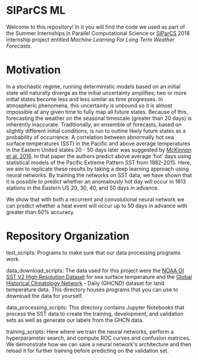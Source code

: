 # SIParCS ML

Welcome to this repository! In it you will find the code we used as part of the Summer Internships in Parallel Computational Science or [SIParCS](https://www2.cisl.ucar.edu/siparcs) 2018 internship project entitled *Machine Learning For Long Term Weather Forecasts*.

# Motivation

In a stochastic regime, running deterministic models based on an initial state will naturally diverge as the initial uncertainty amplifies; two or more initial states become less and less similar as time progresses. In atmospheric phenomena, this uncertainty is unbound so it is almost impossible at any given time to fully map all future states. Because of this, forecasting the weather on the seasonal timescale (greater than 20 days) is inherently inaccurate. Traditionally, an ensemble of forecasts, based on slightly different initial conditions, is run to outline likely future states as a probability of occurrence. A correlation between abnormally hot sea surface temperatures (SST) in the Pacific and above average temperatures in the Eastern United states 20 - 50 days later was suggested by [McKinnon et al. 2016](https://www.nature.com/articles/ngeo2687). In that paper the authors predict above average ‘hot’ days using statistical models of the Pacific Extreme Pattern SST from 1982-2015. Here, we aim to replicate these results by taking a deep learning approach using neural networks. By training the networks on SST data, we have shown that it
is possible to predict whether an anomalously hot day will occur in 1613 stations in the Eastern US 20, 30, 40, and 50 days in advance.

We show that with both a recurrent and convolutional neural network we can predict whether a heat event will occur up to 50 days in advance with greater than 60% accuracy.

# Repository Organization

test_scripts: Programs to make sure that our data processing programs work.

data_download_scripts: The data used for this project were the [NOAA OI SST V2 High Resolution Dataset](https://www.esrl.noaa.gov/psd/data/gridded/data.noaa.oisst.v2.highres.html) for sea surface temperature and the [Global Historical Climatology Network](https://www.ncdc.noaa.gov/ghcn-daily-description) - Daily (GHCND) dataset for land temperature data. This directory houses programs that you can use to download the data for yourself.

data_processing_scripts: This directory contains Jupyter Notebooks that process the SST data to create the training, development, and validation sets as well as generate our labels from the GHCN data.

training_scripts: Here where we train the neural networks, perform a hyperparameter search, and compute ROC curves and confusion matrices. We demonstrate how we can save a neural network's architecture and then reload it for further training before predicting on the validation set.
